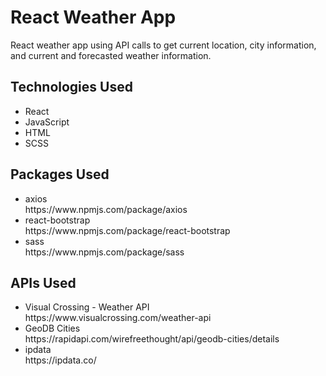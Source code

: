 <h1>React Weather App</h1>
<p>React weather app using API calls to get current location, city information, and current and forecasted weather information.</p>

<h2>Technologies Used</h2>
<ul>
<li>React</li>
<li>JavaScript</li>
<li>HTML</li>
<li>SCSS</li>
</ul>

<h2>Packages Used</h2>
<ul>
<li>axios<br />
https://www.npmjs.com/package/axios</li>
<li>react-bootstrap<br />
https://www.npmjs.com/package/react-bootstrap</li>
<li>sass<br />
https://www.npmjs.com/package/sass</li>
</ul>

<h2>APIs Used</h2>
<ul>
<li>Visual Crossing - Weather API<br />
https://www.visualcrossing.com/weather-api</li>
<li>GeoDB Cities<br />
https://rapidapi.com/wirefreethought/api/geodb-cities/details</li>
<li>ipdata<br />
https://ipdata.co/</li>
</ul>
